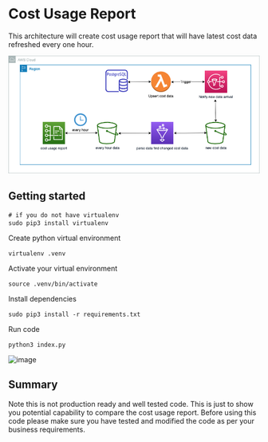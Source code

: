 # Cost Usage Report 
This architecture will create cost usage report that will have latest cost data refreshed every one hour. 

![](architecture.png)

## Getting started

```
# if you do not have virtualenv
sudo pip3 install virtualenv
```

Create python virtual environment 

```
virtualenv .venv
```

Activate your virtual environment

```
source .venv/bin/activate
```

Install dependencies 

```
sudo pip3 install -r requirements.txt  
```


Run code 
```
python3 index.py
``` 
![image](https://user-images.githubusercontent.com/330383/244120804-18519502-6b10-4d28-802c-0cd80203aaa3.png)

## Summary

Note this is not production ready and well tested code. This is just to show you potential capability to compare the cost usage report. Before using this code please make sure you have tested and modified the code as per your business requirements. 